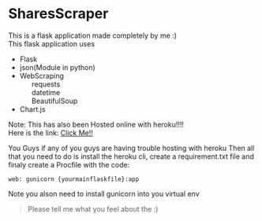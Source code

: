 # SharesScraper

This is a flask application made completely by me :)<br>
This flask application uses 
<ul>
    <li>Flask</li>
    <li>json(Module in python)</li>
    <li>
        WebScraping
        <ul>requests</ul>
        <ul>datetime</ul>
        <ul>BeautifulSoup</ul>
    </li>
    <li>Chart.js</li>
</ul>

Note: This has also been Hosted online with heroku!!!! <br>
Here is the link: [Click Me!!](https://shares-scraper123.herokuapp.com/)

You Guys if any of you guys are having trouble hosting with heroku
Then all that you need to do is install the heroku cli, create a requirement.txt file 
and finaly create a Procfile with the code:
```
web: gunicorn {yourmainflaskfile}:app
```

Note you alson need to install gunicorn into you virtual env


> Please tell me what you feel about the  :)